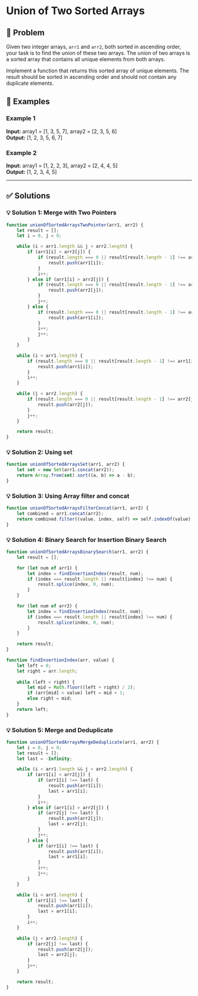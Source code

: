 # Union of Two Sorted Arrays

## 📝 Problem

Given two integer arrays, `arr1` and `arr2`, both sorted in ascending order, your task is to find the union of these two arrays. The union of two arrays is a sorted array that contains all unique elements from both arrays.

Implement a function that returns this sorted array of unique elements. The result should be sorted in ascending order and should not contain any duplicate elements.


## 📌 Examples

### Example 1

**Input:** array1 = [1, 3, 5, 7], array2 = [2, 3, 5, 6]  
**Output:** [1, 2, 3, 5, 6, 7]

### Example 2

**Input:** array1 = [1, 2, 2, 3], array2 = [2, 4, 4, 5]  
**Output:** [1, 2, 3, 4, 5]

---

## ✅ Solutions

### 💡 Solution 1: Merge with Two Pointers

```javascript
function unionOfSortedArraysTwoPointer(arr1, arr2) {
    let result = [];
    let i = 0, j = 0;

    while (i < arr1.length && j < arr2.length) {
        if (arr1[i] < arr2[j]) {
            if (result.length === 0 || result[result.length - 1] !== arr1[i]) {
                result.push(arr1[i]);
            }
            i++;
        } else if (arr1[i] > arr2[j]) {
            if (result.length === 0 || result[result.length - 1] !== arr2[j]) {
                result.push(arr2[j]);
            }
            j++;
        } else {
            if (result.length === 0 || result[result.length - 1] !== arr1[i]) {
                result.push(arr1[i]);
            }
            i++;
            j++;
        }
    }

    while (i < arr1.length) {
        if (result.length === 0 || result[result.length - 1] !== arr1[i]) {
            result.push(arr1[i]);
        }
        i++;
    }

    while (j < arr2.length) {
        if (result.length === 0 || result[result.length - 1] !== arr2[j]) {
            result.push(arr2[j]);
        }
        j++;
    }

    return result;
}
```

### 💡 Solution 2: Using set

```javascript
function unionOfSortedArraysSet(arr1, arr2) {
    let set = new Set(arr1.concat(arr2));
    return Array.from(set).sort((a, b) => a - b);
}
```

### 💡 Solution 3: Using Array filter and concat

```javascript
function unionOfSortedArraysFilterConcat(arr1, arr2) {
    let combined = arr1.concat(arr2);
    return combined.filter((value, index, self) => self.indexOf(value) === index).sort((a, b) => a - b);
}
```

### 💡 Solution 4: Binary Search for Insertion Binary Search

```javascript
function unionOfSortedArraysBinarySearch(arr1, arr2) {
    let result = [];

    for (let num of arr1) {
        let index = findInsertionIndex(result, num);
        if (index === result.length || result[index] !== num) {
            result.splice(index, 0, num);
        }
    }

    for (let num of arr2) {
        let index = findInsertionIndex(result, num);
        if (index === result.length || result[index] !== num) {
            result.splice(index, 0, num);
        }
    }

    return result;
}

function findInsertionIndex(arr, value) {
    let left = 0;
    let right = arr.length;
    
    while (left < right) {
        let mid = Math.floor((left + right) / 2);
        if (arr[mid] < value) left = mid + 1;
        else right = mid;
    }
    return left;
}
```

### 💡 Solution 5: Merge and Deduplicate

```javascript
function unionOfSortedArraysMergeDeduplicate(arr1, arr2) {
    let i = 0, j = 0;
    let result = [];
    let last = -Infinity;

    while (i < arr1.length && j < arr2.length) {
        if (arr1[i] < arr2[j]) {
            if (arr1[i] !== last) {
                result.push(arr1[i]);
                last = arr1[i];
            }
            i++;
        } else if (arr1[i] > arr2[j]) {
            if (arr2[j] !== last) {
                result.push(arr2[j]);
                last = arr2[j];
            }
            j++;
        } else {
            if (arr1[i] !== last) {
                result.push(arr1[i]);
                last = arr1[i];
            }
            i++;
            j++;
        }
    }

    while (i < arr1.length) {
        if (arr1[i] !== last) {
            result.push(arr1[i]);
            last = arr1[i];
        }
        i++;
    }

    while (j < arr2.length) {
        if (arr2[j] !== last) {
            result.push(arr2[j]);
            last = arr2[j];
        }
        j++;
    }

    return result;
}
```